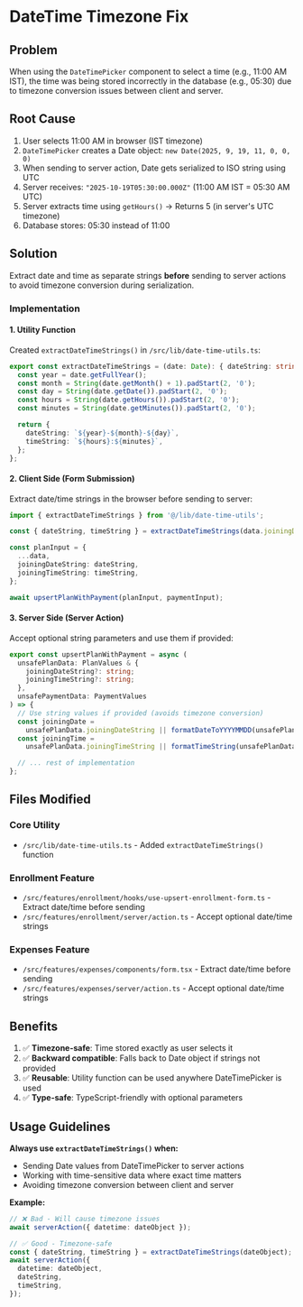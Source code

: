 # DateTime Timezone Fix

## Problem

When using the `DateTimePicker` component to select a time (e.g., 11:00 AM IST), the time was being stored incorrectly in the database (e.g., 05:30) due to timezone conversion issues between client and server.

## Root Cause

1. User selects 11:00 AM in browser (IST timezone)
2. `DateTimePicker` creates a Date object: `new Date(2025, 9, 19, 11, 0, 0, 0)`
3. When sending to server action, Date gets serialized to ISO string using UTC
4. Server receives: `"2025-10-19T05:30:00.000Z"` (11:00 AM IST = 05:30 AM UTC)
5. Server extracts time using `getHours()` → Returns 5 (in server's UTC timezone)
6. Database stores: 05:30 instead of 11:00

## Solution

Extract date and time as separate strings **before** sending to server actions to avoid timezone conversion during serialization.

### Implementation

#### 1. Utility Function

Created `extractDateTimeStrings()` in `/src/lib/date-time-utils.ts`:

```typescript
export const extractDateTimeStrings = (date: Date): { dateString: string; timeString: string } => {
  const year = date.getFullYear();
  const month = String(date.getMonth() + 1).padStart(2, '0');
  const day = String(date.getDate()).padStart(2, '0');
  const hours = String(date.getHours()).padStart(2, '0');
  const minutes = String(date.getMinutes()).padStart(2, '0');

  return {
    dateString: `${year}-${month}-${day}`,
    timeString: `${hours}:${minutes}`,
  };
};
```

#### 2. Client Side (Form Submission)

Extract date/time strings in the browser before sending to server:

```typescript
import { extractDateTimeStrings } from '@/lib/date-time-utils';

const { dateString, timeString } = extractDateTimeStrings(data.joiningDate);

const planInput = {
  ...data,
  joiningDateString: dateString,
  joiningTimeString: timeString,
};

await upsertPlanWithPayment(planInput, paymentInput);
```

#### 3. Server Side (Server Action)

Accept optional string parameters and use them if provided:

```typescript
export const upsertPlanWithPayment = async (
  unsafePlanData: PlanValues & {
    joiningDateString?: string;
    joiningTimeString?: string;
  },
  unsafePaymentData: PaymentValues
) => {
  // Use string values if provided (avoids timezone conversion)
  const joiningDate =
    unsafePlanData.joiningDateString || formatDateToYYYYMMDD(unsafePlanData.joiningDate);
  const joiningTime =
    unsafePlanData.joiningTimeString || formatTimeString(unsafePlanData.joiningDate);

  // ... rest of implementation
};
```

## Files Modified

### Core Utility

- `/src/lib/date-time-utils.ts` - Added `extractDateTimeStrings()` function

### Enrollment Feature

- `/src/features/enrollment/hooks/use-upsert-enrollment-form.ts` - Extract date/time before sending
- `/src/features/enrollment/server/action.ts` - Accept optional date/time strings

### Expenses Feature

- `/src/features/expenses/components/form.tsx` - Extract date/time before sending
- `/src/features/expenses/server/action.ts` - Accept optional date/time strings

## Benefits

1. ✅ **Timezone-safe**: Time stored exactly as user selects it
2. ✅ **Backward compatible**: Falls back to Date object if strings not provided
3. ✅ **Reusable**: Utility function can be used anywhere DateTimePicker is used
4. ✅ **Type-safe**: TypeScript-friendly with optional parameters

## Usage Guidelines

**Always use `extractDateTimeStrings()` when:**

- Sending Date values from DateTimePicker to server actions
- Working with time-sensitive data where exact time matters
- Avoiding timezone conversion between client and server

**Example:**

```typescript
// ❌ Bad - Will cause timezone issues
await serverAction({ datetime: dateObject });

// ✅ Good - Timezone-safe
const { dateString, timeString } = extractDateTimeStrings(dateObject);
await serverAction({
  datetime: dateObject,
  dateString,
  timeString,
});
```
